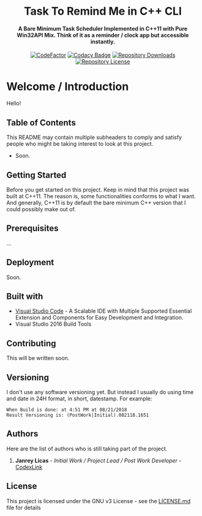 <h1 align="center">Task To Remind Me in C++ CLI</h1>
<h4 align="center">A Bare Minimum Task Scheduler Implemented in C++11 with Pure Win32API Mix. Think of it as a reminder / clock app but accessible instantly.</h4>

<div align="center">

[![CodeFactor](https://www.codefactor.io/repository/github/codexlink/tasktoremindme/badge)](https://www.codefactor.io/repository/github/codexlink/tasktoremindme)
[![Codacy Badge](https://app.codacy.com/project/badge/Grade/6c3ef6df0d4c4ffebdd5099b4b87e3e6)](https://www.codacy.com/manual/CodexLink/TaskToRemindMe?utm_source=github.com&amp;utm_medium=referral&amp;utm_content=CodexLink/TaskToRemindMe&amp;utm_campaign=Badge_Grade)
[![Repository Downloads](https://badgen.net/github/assets-dl/CodexLink/TaskToRemindMe_CPlusPlus)](https://github.com/CodexLink/TaskToRemindMe_CPlusPlus)
[![Repository License](https://badgen.net/github/license/CodexLink/TaskToRemindMe_CPlusPlus)](https://github.com/CodexLink/TaskToRemindMe_CPlusPlus)

</div>

# Welcome / Introduction

Hello!

## Table of Contents

This README may contain multiple subheaders to comply and satisfy people who might be taking interest to look at this project.

* Soon.

## Getting Started

Before you get started on this project. Keep in mind that this project was built at C++11. The reason is, some functionalities conforms to what I want. And generally, C++11 is by default the bare minimum C++ version that I could possibly make out of.

## Prerequisites

...

## Deployment

Soon.

## Built with

* [Visual Studio Code](https://code.visualstudio.com/) - A Scalable IDE with Multiple Supported Essential Extension and Components for Easy Development and Integration.
* Visual Studio 2016 Build Tools

## Contributing

This will be written soon.

## Versioning

I don't use any software versioning yet. But instead I usually do using time and date in 24H format, in short, datestamp. For example:

```text
When Build is done: at 4:51 PM at 08/21/2018
Result Versioning is: (PostWork|Initial).082118.1651
```

## Authors

Here are the list of authors who is still taking part of the project.

1. **Janrey Licas** - *Initial Work / Project Lead / Post Work Developer* - [CodexLink](https://github.com/CodexLink)

## License

This project is licensed under the GNU v3 License - see the [LICENSE.md](https://github.com/CodexLink/TaskToRemindMe_CPlusPlus/blob/master/LICENSE) file for details
